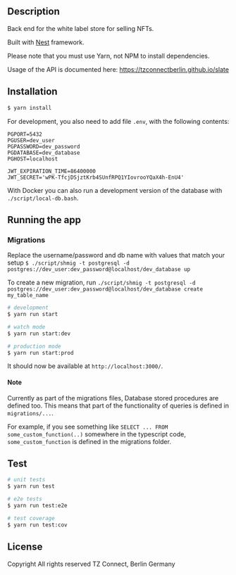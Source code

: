 ## Description

Back end for the white label store for selling NFTs.

Built with [Nest](https://github.com/nestjs/nest) framework.

Please note that you must use Yarn, not NPM to install dependencies.

Usage of the API is documented here: https://tzconnectberlin.github.io/slate

## Installation

```bash
$ yarn install
```

For development, you also need to add file `.env`, with the following contents:

```
PGPORT=5432
PGUSER=dev_user
PGPASSWORD=dev_password
PGDATABASE=dev_database
PGHOST=localhost

JWT_EXPIRATION_TIME=86400000
JWT_SECRET='wPK-TfcjDSjztKrb4SUnfRPQ1YIovrooYQaX4h-EnU4'
```

With Docker you can also run a development version of the database with `./script/local-db.bash`.

## Running the app

### Migrations

Replace the username/password and db name with values that match your setup
`$ ./script/shmig -t postgresql -d postgres://dev_user:dev_password@localhost/dev_database up`

To create a new migration, run `./script/shmig -t postgresql -d postgres://dev_user:dev_password@localhost/dev_database create my_table_name`

```bash
# development
$ yarn run start

# watch mode
$ yarn run start:dev

# production mode
$ yarn run start:prod
```

It should now be available at `http://localhost:3000/`.


#### Note

Currently as part of the migrations files, Database stored procedures are
defined too. This means that part of the functionality of queries is defined
in `migrations/...`.

For example, if you see something like `SELECT ... FROM some_custom_function(..)`
somewhere in the typescript code, `some_custom_function` is defined in the migrations folder.

## Test

```bash
# unit tests
$ yarn run test

# e2e tests
$ yarn run test:e2e

# test coverage
$ yarn run test:cov
```

## License

Copyright All rights reserved TZ Connect, Berlin Germany
